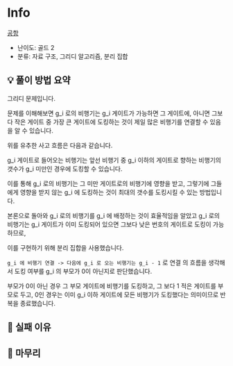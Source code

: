 # Info
[공항](https://boj.kr/10775)

- 난이도: 골드 2
- 분류: 자료 구조, 그리디 알고리즘, 분리 집합

## 💡 풀이 방법 요약

그리디 문제입니다.

문제를 이해해보면 g_i 로의 비행기는 g_i 게이트가 가능하면 그 게이트에, 아니면 그보다 작은 게이트 중 가장 큰 게이트에 도킹하는 것이 제일 많은 비행기를 연결할 수 있음을 알 수 있습니다.

위를 유추한 사고 흐름은 다음과 같습니다.

g_i 게이트로 들어오는 비행기는 앞선 비행기 중 g_i 이하의 게이트로 향하는 비행기의 갯수가 g_i 미만인 경우에 도킹할 수 있습니다.

이를 통해 g_i 로의 비행기는 그 미만 게이트로의 비행기에 영향을 받고, 그렇기에 그들에게 영향을 받지 않는 g_i 에 도킹하는 것이 최대의 갯수를 도킹시킬 수 있는 방법입니다.

본론으로 돌아와 g_i 로의 비행기를 g_i 에 배정하는 것이 효율적임을 알았고 g_i 로의 비행기는 g_i 게이트가 이미 도킹되어 있으면 그보다 낮은 번호의 게이트로 도킹이 가능하므로,

이를 구현하기 위해 분리 집합을 사용했습니다.

`g_i 에 비행기 연결 -> 다음에 g_i 로 오는 비행기는 g_i - 1` 로 연결 의 흐름을 생각해서 도킹 여부를 g_i 의 부모가 0이 아닌지로 판단했습니다.

부모가 0이 아닌 경우 그 부모 게이트에 비행기를 도킹하고, 그 보다 1 적은 게이트를 부모로 두고, 0인 경우는 이미 g_i 이하 게이트에 모든 비행기가 도킹했다는 의미이므로 반복을 종료했습니다.

## 👀 실패 이유

## 🙂 마무리
